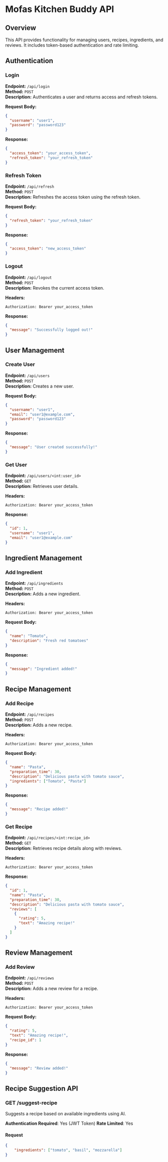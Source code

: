 # Mofas Kitchen Buddy API

## Overview

This API provides functionality for managing users, recipes, ingredients, and reviews. It includes token-based authentication and rate limiting.

## Authentication

### Login

**Endpoint:** `/api/login`  
**Method:** `POST`  
**Description:** Authenticates a user and returns access and refresh tokens.

**Request Body:**

```json
{
  "username": "user1",
  "password": "password123"
}
```

**Response:**

```json
{
  "access_token": "your_access_token",
  "refresh_token": "your_refresh_token"
}
```

### Refresh Token

**Endpoint:** `/api/refresh`  
**Method:** `POST`  
**Description:** Refreshes the access token using the refresh token.

**Request Body:**

```json
{
  "refresh_token": "your_refresh_token"
}
```

**Response:**

```json
{
  "access_token": "new_access_token"
}
```

### Logout

**Endpoint:** `/api/logout`  
**Method:** `POST`  
**Description:** Revokes the current access token.

**Headers:**

```
Authorization: Bearer your_access_token
```

**Response:**

```json
{
  "message": "Successfully logged out!"
}
```

## User Management

### Create User

**Endpoint:** `/api/users`  
**Method:** `POST`  
**Description:** Creates a new user.

**Request Body:**

```json
{
  "username": "user1",
  "email": "user1@example.com",
  "password": "password123"
}
```

**Response:**

```json
{
  "message": "User created successfully!"
}
```

### Get User

**Endpoint:** `/api/users/<int:user_id>`  
**Method:** `GET`  
**Description:** Retrieves user details.

**Headers:**

```
Authorization: Bearer your_access_token
```

**Response:**

```json
{
  "id": 1,
  "username": "user1",
  "email": "user1@example.com"
}
```

## Ingredient Management

### Add Ingredient

**Endpoint:** `/api/ingredients`  
**Method:** `POST`  
**Description:** Adds a new ingredient.

**Headers:**

```
Authorization: Bearer your_access_token
```

**Request Body:**

```json
{
  "name": "Tomato",
  "description": "Fresh red tomatoes"
}
```

**Response:**

```json
{
  "message": "Ingredient added!"
}
```

## Recipe Management

### Add Recipe

**Endpoint:** `/api/recipes`  
**Method:** `POST`  
**Description:** Adds a new recipe.

**Headers:**

```
Authorization: Bearer your_access_token
```

**Request Body:**

```json
{
  "name": "Pasta",
  "preparation_time": 30,
  "description": "Delicious pasta with tomato sauce",
  "ingredients": ["Tomato", "Pasta"]
}
```

**Response:**

```json
{
  "message": "Recipe added!"
}
```

### Get Recipe

**Endpoint:** `/api/recipes/<int:recipe_id>`  
**Method:** `GET`  
**Description:** Retrieves recipe details along with reviews.

**Headers:**

```
Authorization: Bearer your_access_token
```

**Response:**

```json
{
  "id": 1,
  "name": "Pasta",
  "preparation_time": 30,
  "description": "Delicious pasta with tomato sauce",
  "reviews": [
    {
      "rating": 5,
      "text": "Amazing recipe!"
    }
  ]
}
```

## Review Management

### Add Review

**Endpoint:** `/api/reviews`  
**Method:** `POST`  
**Description:** Adds a new review for a recipe.

**Headers:**

```
Authorization: Bearer your_access_token
```

**Request Body:**

```json
{
  "rating": 5,
  "text": "Amazing recipe!",
  "recipe_id": 1
}
```

**Response:**

```json
{
  "message": "Review added!"
}
```


## Recipe Suggestion API

### GET /suggest-recipe
Suggests a recipe based on available ingredients using AI.

**Authentication Required**: Yes (JWT Token)
**Rate Limited**: Yes

#### Request
```json
{
    "ingredients": ["tomato", "basil", "mozzarella"]
}


